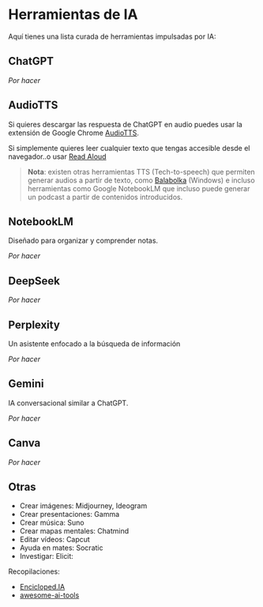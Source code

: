 # Herramientas de IA

Aquí tienes una lista curada de herramientas impulsadas por IA:

## ChatGPT

*Por hacer*
<!-- Una herramienta versátil para generar ideas, asistencia para escribir y resolver problemas.


* Personalizar ChatGPT (My GPTs) para tener varios roles, esto puede ser muy útil cuando para las diferentes tareas que queremos realizar, o las diferentes asignaturas.

 * Agentes, tareas 
Buscar ejemplos de GPTs personalizados creados por la comunidad: https://chatgpt.com/gpts 

canvas, search , elegir modelo
-->

## AudioTTS

Si quieres descargar las respuesta de ChatGPT en audio puedes usar la extensión de Google Chrome [AudioTTS](https://chromewebstore.google.com/detail/audiotts-simple-text-to-s/lhbdjaomnaobfljmhkmcfhhnihaaangh).

Si simplemente quieres leer cualquier texto que tengas accesible desde el navegador..o usar [Read Aloud](https://chromewebstore.google.com/detail/read-aloud-a-text-to-spee/hdhinadidafjejdhmfkjgnolgimiaplp) 

> **Nota**: existen otras herramientas TTS (Tech-to-speech) que permiten generar audios a partir de texto, como [Balabolka](https://www.cross-plus-a.com/balabolka.htm) (Windows) e incluso herramientas como Google NotebookLM que incluso puede generar un podcast a partir de contenidos introducidos.


## NotebookLM

Diseñado para organizar y comprender notas.

*Por hacer*
<!-- > chatgpt vs notebooklm -->

## DeepSeek

*Por hacer*

## Perplexity

Un asistente enfocado a la búsqueda de información

*Por hacer*

## Gemini

<!--  Google Gemini(Bard) -->

IA conversacional similar a ChatGPT.

*Por hacer*

## Canva

*Por hacer*

<!-- https://www.canva.com/

[infografías](https://www.canva.com/create/infographics/) -->

## Otras

* Crear imágenes: Midjourney, Ideogram
* Crear presentaciones: Gamma
* Crear música: Suno
* Crear mapas mentales: Chatmind
* Editar vídeos: Capcut
* Ayuda en mates: Socratic
* Investigar: Elicit:

Recopilaciones:
* [Encicloped.IA](https://start.me/p/xjMEMn/la-encicloped-ia)
* [awesome-ai-tools](https://github.com/mahseema/awesome-ai-tools)


<!-- Vídeo: https://profesorproductivo.com/blog/podcast-las-mejores-herramientas-de-ia-para-creacion-de-videos/ -->
